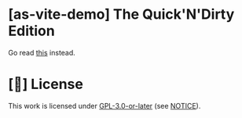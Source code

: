 # [as-vite-demo] The Quick'N'Dirty Edition

Go read [this](https://www.finwake.com/1024chapter1/1024finn1.htm) instead.

# [📝] License

This work is licensed under [GPL-3.0-or-later](https://spdx.org/licenses/GPL-3.0-or-later.html) (see [NOTICE](/NOTICE)).